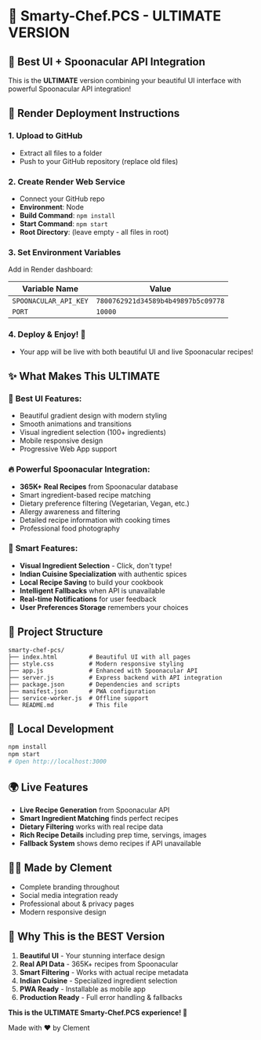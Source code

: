 # 🍳 Smarty-Chef.PCS - ULTIMATE VERSION

## 🎉 Best UI + Spoonacular API Integration

This is the **ULTIMATE** version combining your beautiful UI interface with powerful Spoonacular API integration!

## 🚀 Render Deployment Instructions

### 1. Upload to GitHub
- Extract all files to a folder
- Push to your GitHub repository (replace old files)

### 2. Create Render Web Service
- Connect your GitHub repo
- **Environment**: Node
- **Build Command**: `npm install`
- **Start Command**: `npm start`
- **Root Directory**: (leave empty - all files in root)

### 3. Set Environment Variables
Add in Render dashboard:

| Variable Name | Value |
|---------------|-------|
| `SPOONACULAR_API_KEY` | `7800762921d34589b4b49897b5c09778` |
| `PORT` | `10000` |

### 4. Deploy & Enjoy! 🎉
- Your app will be live with both beautiful UI and live Spoonacular recipes!

## ✨ What Makes This ULTIMATE

### 🎨 **Best UI Features:**
- Beautiful gradient design with modern styling
- Smooth animations and transitions
- Visual ingredient selection (100+ ingredients)
- Mobile responsive design
- Progressive Web App support

### 🔥 **Powerful Spoonacular Integration:**
- **365K+ Real Recipes** from Spoonacular database
- Smart ingredient-based recipe matching
- Dietary preference filtering (Vegetarian, Vegan, etc.)
- Allergy awareness and filtering
- Detailed recipe information with cooking times
- Professional food photography

### 🌟 **Smart Features:**
- **Visual Ingredient Selection** - Click, don't type!
- **Indian Cuisine Specialization** with authentic spices
- **Local Recipe Saving** to build your cookbook
- **Intelligent Fallbacks** when API is unavailable
- **Real-time Notifications** for user feedback
- **User Preferences Storage** remembers your choices

## 📁 Project Structure
```
smarty-chef-pcs/
├── index.html         # Beautiful UI with all pages
├── style.css          # Modern responsive styling  
├── app.js             # Enhanced with Spoonacular API
├── server.js          # Express backend with API integration
├── package.json       # Dependencies and scripts
├── manifest.json      # PWA configuration
├── service-worker.js  # Offline support
└── README.md          # This file
```

## 🔧 Local Development
```bash
npm install
npm start
# Open http://localhost:3000
```

## 🌍 Live Features
- **Live Recipe Generation** from Spoonacular API
- **Smart Ingredient Matching** finds perfect recipes
- **Dietary Filtering** works with real recipe data
- **Rich Recipe Details** including prep time, servings, images
- **Fallback System** shows demo recipes if API unavailable

## 👨‍💻 Made by Clement
- Complete branding throughout
- Social media integration ready
- Professional about & privacy pages
- Modern responsive design

## 🎯 Why This is the BEST Version

1. **Beautiful UI** - Your stunning interface design
2. **Real API Data** - 365K+ recipes from Spoonacular  
3. **Smart Filtering** - Works with actual recipe metadata
4. **Indian Cuisine** - Specialized ingredient selection
5. **PWA Ready** - Installable as mobile app
6. **Production Ready** - Full error handling & fallbacks

**This is the ULTIMATE Smarty-Chef.PCS experience! 🚀**

Made with ❤️ by Clement

